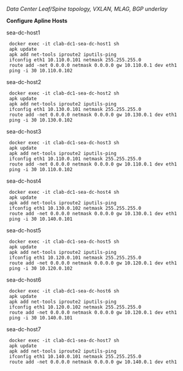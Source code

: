 _Data Center Leaf/Spine topology, VXLAN, MLAG, BGP underlay_

**Configure Apline Hosts**

  sea-dc-host1
  
     docker exec -it clab-dc1-sea-dc-host1 sh
     apk update
     apk add net-tools iproute2 iputils-ping
     ifconfig eth1 10.110.0.101 netmask 255.255.255.0
     route add -net 0.0.0.0 netmask 0.0.0.0 gw 10.110.0.1 dev eth1
     ping -i 30 10.110.0.102
     
  sea-dc-host2
  
     docker exec -it clab-dc1-sea-dc-host2 sh
     apk update
     apk add net-tools iproute2 iputils-ping
     ifconfig eth1 10.130.0.101 netmask 255.255.255.0
     route add -net 0.0.0.0 netmask 0.0.0.0 gw 10.130.0.1 dev eth1
     ping -i 30 10.130.0.102

  sea-dc-host3
  
     docker exec -it clab-dc1-sea-dc-host3 sh
     apk update
     apk add net-tools iproute2 iputils-ping
     ifconfig eth1 10.110.0.101 netmask 255.255.255.0
     route add -net 0.0.0.0 netmask 0.0.0.0 gw 10.110.0.1 dev eth1
     ping -i 30 10.110.0.102

  sea-dc-host4
  
     docker exec -it clab-dc1-sea-dc-host4 sh
     apk update
     apk add net-tools iproute2 iputils-ping
     ifconfig eth1 10.130.0.102 netmask 255.255.255.0
     route add -net 0.0.0.0 netmask 0.0.0.0 gw 10.130.0.1 dev eth1
     ping -i 30 10.140.0.101

  sea-dc-host5
  
     docker exec -it clab-dc1-sea-dc-host5 sh
     apk update
     apk add net-tools iproute2 iputils-ping
     ifconfig eth1 10.120.0.101 netmask 255.255.255.0
     route add -net 0.0.0.0 netmask 0.0.0.0 gw 10.120.0.1 dev eth1
     ping -i 30 10.120.0.102

  sea-dc-host6
  
     docker exec -it clab-dc1-sea-dc-host6 sh
     apk update
     apk add net-tools iproute2 iputils-ping
     ifconfig eth1 10.120.0.102 netmask 255.255.255.0
     route add -net 0.0.0.0 netmask 0.0.0.0 gw 10.120.0.1 dev eth1
     ping -i 30 10.140.0.101

  sea-dc-host7
  
     docker exec -it clab-dc1-sea-dc-host7 sh
     apk update
     apk add net-tools iproute2 iputils-ping
     ifconfig eth1 10.140.0.101 netmask 255.255.255.0
     route add -net 0.0.0.0 netmask 0.0.0.0 gw 10.140.0.1 dev eth1

